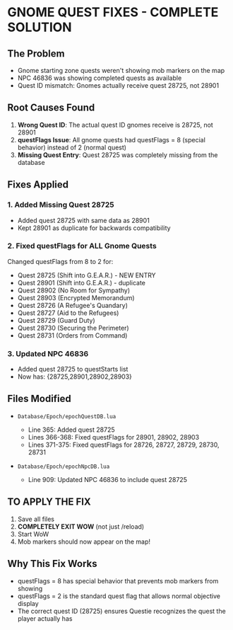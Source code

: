 # GNOME QUEST FIXES - COMPLETE SOLUTION

## The Problem
- Gnome starting zone quests weren't showing mob markers on the map
- NPC 46836 was showing completed quests as available
- Quest ID mismatch: Gnomes actually receive quest 28725, not 28901

## Root Causes Found
1. **Wrong Quest ID**: The actual quest ID gnomes receive is 28725, not 28901
2. **questFlags Issue**: All gnome quests had questFlags = 8 (special behavior) instead of 2 (normal quest)
3. **Missing Quest Entry**: Quest 28725 was completely missing from the database

## Fixes Applied

### 1. Added Missing Quest 28725
- Added quest 28725 with same data as 28901
- Kept 28901 as duplicate for backwards compatibility

### 2. Fixed questFlags for ALL Gnome Quests
Changed questFlags from 8 to 2 for:
- Quest 28725 (Shift into G.E.A.R.) - NEW ENTRY
- Quest 28901 (Shift into G.E.A.R.) - duplicate
- Quest 28902 (No Room for Sympathy)
- Quest 28903 (Encrypted Memorandum)
- Quest 28726 (A Refugee's Quandary)
- Quest 28727 (Aid to the Refugees)
- Quest 28729 (Guard Duty)
- Quest 28730 (Securing the Perimeter)
- Quest 28731 (Orders from Command)

### 3. Updated NPC 46836
- Added quest 28725 to questStarts list
- Now has: {28725,28901,28902,28903}

## Files Modified
- `Database/Epoch/epochQuestDB.lua`
  - Line 365: Added quest 28725
  - Lines 366-368: Fixed questFlags for 28901, 28902, 28903
  - Lines 371-375: Fixed questFlags for 28726, 28727, 28729, 28730, 28731
  
- `Database/Epoch/epochNpcDB.lua`
  - Line 909: Updated NPC 46836 to include quest 28725

## TO APPLY THE FIX
1. Save all files
2. **COMPLETELY EXIT WOW** (not just /reload)
3. Start WoW
4. Mob markers should now appear on the map!

## Why This Fix Works
- questFlags = 8 has special behavior that prevents mob markers from showing
- questFlags = 2 is the standard quest flag that allows normal objective display
- The correct quest ID (28725) ensures Questie recognizes the quest the player actually has